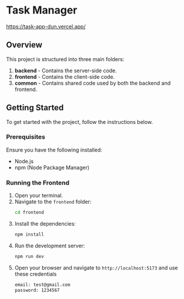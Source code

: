 # Task Manager

https://task-app-dun.vercel.app/

## Overview

This project is structured into three main folders:

1. **backend** - Contains the server-side code.
2. **frontend** - Contains the client-side code.
3. **common** - Contains shared code used by both the backend and frontend.

## Getting Started

To get started with the project, follow the instructions below.

### Prerequisites

Ensure you have the following installed:

- Node.js
- npm (Node Package Manager)

### Running the Frontend

1. Open your terminal.
2. Navigate to the `frontend` folder:
   ```sh
   cd frontend
   ```
3. Install the dependencies:
   ```sh
   npm install
   ```
4. Run the development server:
   ```sh
   npm run dev
   ```
5. Open your browser and navigate to `http://localhost:5173` and use these credentials
   ```sh
   email: test@gmail.com
   password: 1234567
   ```
